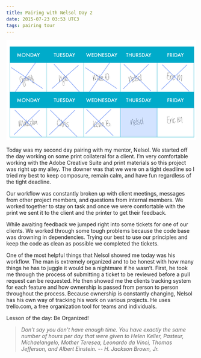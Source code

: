 ```yaml
---
title: Pairing with Nelsol Day 2
date: 2015-07-23 03:53 UTC3
tags: pairing tour
---
```


![Pairing Calendar](/images/Tour_calendar_day9.png)


Today was my second day pairing with my mentor, Nelsol. We started off the day working on some print collateral for a client. I’m very comfortable working with the Adobe Creative Suite and print materials so this project was right up my alley. The downer was that we were on a tight deadline so I tried my best to keep composure, remain calm, and have fun regardless of the tight deadline.

Our workflow was constantly broken up with client meetings, messages from other project members, and questions from internal members. We worked together to stay on task and once we were comfortable with the print we sent it to the client and the printer to get their feedback.

While awaiting feedback we jumped right into some tickets for one of our clients. We worked through some tough problems because the code base was drowning in dependencies. Trying our best to use our principles and keep the code as clean as possible we completed the tickets.

One of the most helpful things that Nelsol showed me today was his workflow. The man is extremely organized and to be honest with how many things he has to juggle it would be a nightmare if he wasn’t. First, he took me through the process of submitting a ticket to be reviewed before a pull request can be requested. He then showed me the clients tracking system for each feature and how ownership is passed from person to person throughout the process. Because ownership is constantly changing, Nelsol has his own way of tracking his work on various projects. He uses trello.com, a free organization tool for teams and individuals.

Lesson of the day: Be Organized!

>*Don’t say you don’t have enough time.  You have exactly the same number of hours per day that were given to Helen Keller, Pasteur, Michaelangelo, Mother Teresea, Leonardo da Vinci, Thomas Jefferson, and Albert Einstein. -- H. Jackson Brown, Jr.*